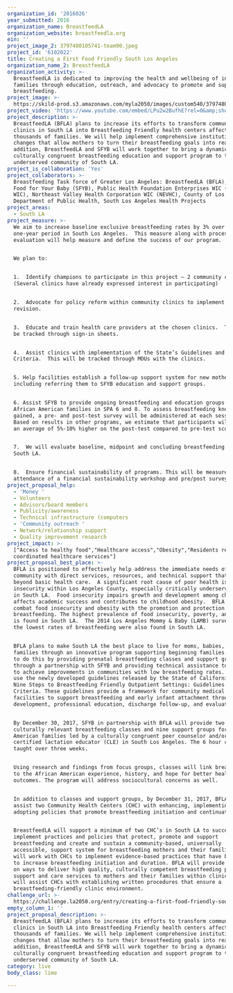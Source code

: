 ```yaml
---
organization_id: '2016026'
year_submitted: 2016
organization_name: BreastfeedLA
organization_website: breastfeedla.org
ein: ''
project_image_2: 3797480105741-team90.jpeg
project_id: '6102022'
title: Creating a First Food Friendly South Los Angeles
organization_name_2: BreastfeedLA
organization_activity: >-
  BreastfeedLA is dedicated to improving the health and wellbeing of infants and
  families through education, outreach, and advocacy to promote and support
  breastfeeding.
project_image: >-
  https://skild-prod.s3.amazonaws.com/myla2050/images/custom540/3797480105741-team90.jpeg
project_video: 'https://www.youtube.com/embed/LPu2w2BufhE?rel=0&amp;showinfo=0'
project_description: >-
  BreastfeedLA (BFLA) plans to increase its efforts to transform community
  clinics in South LA into Breastfeeding Friendly health centers affecting
  thousands of families. We will help implement comprehensive institutional
  changes that allow mothers to turn their breastfeeding goals into reality. In
  addition, BreastfeedLA and SFYB will work together to bring a dynamic
  culturally congruent breastfeeding education and support program to the
  underserved community of South LA.
project_is_collaboration: 'Yes'
project_collaborators: >-
  Breastfeeding Task force of Greater Los Angeles: BreastfeedLA (BFLA), Soul
  Food for Your Baby (SFYB), Public Health Foundation Enterprises WIC (PHFE
  WIC), Northeast Valley Health Corporation WIC (NEVHC), County of Los Angeles,
  Department of Public Health, South Los Angeles Health Projects
project_areas:
  - South LA
project_measure: >-
  We aim to increase baseline exclusive breastfeeding rates by 3% over a
  one-year period in South Los Angeles.  This measure along with process
  evaluation will help measure and define the success of our program.


  We plan to:


  1.  Identify champions to participate in this project – 2 community clinics.
  (Several clinics have already expressed interest in participating)


  2.  Advocate for policy reform within community clinics to implement policy
  revision.


  3.  Educate and train health care providers at the chosen clinics.  This will
  be tracked through sign-in sheets.


  4.  Assist clinics with implementation of the State’s Guidelines and
  Criteria.  This will be tracked through MOUs with the clinics.


  5. Help facilities establish a follow-up support system for new mothers,
  including referring them to SFYB education and support groups.


  6. Assist SFYB to provide ongoing breastfeeding and education groups to
  African American families in SPA 6 and 8. To assess breastfeeding knowledge
  gained, a pre- and post-test survey will be administered at each session.
  Based on results in other programs, we estimate that participants will score
  an average of 5%-10% higher on the post-test compared to pre-test scores.


  7.  We will evaluate baseline, midpoint and concluding breastfeeding rates in
  South LA.


  8.  Ensure financial sustainability of programs. This will be measured through
  attendance of a financial sustainability workshop and pre/post surveys.
project_proposal_help:
  - 'Money '
  - Volunteers
  - Advisors/board members
  - Publicity/awareness
  - Technical infrastructure (computers
  - 'Community outreach '
  - Network/relationship support
  - Quality improvement research
project_impact: >-
  ["Access to healthy food","Healthcare access","Obesity","Residents receiving
  coordinated healthcare services"]
project_proposal_best_place: >-
  BFLA is positioned to effectively help address the immediate needs of the
  community with direct services, resources, and technical support that is
  beyond basic health care.  A significant root cause of poor health is food
  insecurity within Los Angeles County, especially critically underserved areas
  in South LA.  Food insecurity impairs growth and development among children,
  affects academic success and contributes to childhood obesity.  BFLA can
  combat food insecurity and obesity with the promotion and protection of
  breastfeeding. The highest prevalence of food insecurity, poverty, and obesity
  is found in South LA.  The 2014 Los Angeles Mommy & Baby (LAMB) survey showed
  the lowest rates of breastfeeding were also found in South LA.  


  BFLA plans to make South LA the best place to live for moms, babies, and
  families through an innovative program supporting beginning families.  We plan
  to do this by providing prenatal breastfeeding classes and support groups
  through a partnership with SFYB and providing technical assistance to clinics
  to achieve improvements in communities with low breastfeeding rates. We will
  use the newly developed guidelines released by the State of California, The
  Nine Steps to Breastfeeding Friendly Outpatient Settings: Guidelines and
  Criteria. These guidelines provide a framework for community medical
  facilities to support breastfeeding and early infant attachment through policy
  development, professional education, discharge follow-up, and evaluation.


  By December 30, 2017, SFYB in partnership with BFLA will provide two series of
  culturally relevant breastfeeding classes and nine support groups for African
  American families led by a culturally congruent peer counselor and/or
  certified lactation educator (CLE) in South Los Angeles. The 6 hour course is
  taught over three weeks. 


  Using research and findings from focus groups, classes will link breastfeeding
  to the African American experience, history, and hope for better health
  outcomes. The program will address sociocultural concerns as well.


  In addition to classes and support groups, by December 31, 2017, BFLA will
  assist two Community Health Centers (CHC) with enhancing, implementing, and
  adopting policies that promote breastfeeding initiation and continuation.


  BreastfeedLA will support a minimum of two CHC’s in South LA to successfully
  implement practices and policies that protect, promote and support
  breastfeeding and create and sustain a community-based, universally
  accessible, support system for breastfeeding mothers and their families. BFLA
  will work with CHCs to implement evidence-based practices that have been shown
  to increase breastfeeding initiation and duration. BFLA will provide guidance
  on ways to deliver high quality, culturally competent breastfeeding promotion,
  support and care services to mothers and their families within clinics. BFLA
  will assist CHCs with establishing written procedures that ensure a
  breastfeeding-friendly clinic environment.
challenge_url: >-
  https://challenge.la2050.org/entry/creating-a-first-food-friendly-south-los-angeles
empty_column_1: ''
project_proposal_description: >-
  BreastfeedLA (BFLA) plans to increase its efforts to transform community
  clinics in South LA into Breastfeeding Friendly health centers affecting
  thousands of families. We will help implement comprehensive institutional
  changes that allow mothers to turn their breastfeeding goals into reality. In
  addition, BreastfeedLA and SFYB will work together to bring a dynamic
  culturally congruent breastfeeding education and support program to the
  underserved community of South LA.
category: live
body_class: lime

---
```

